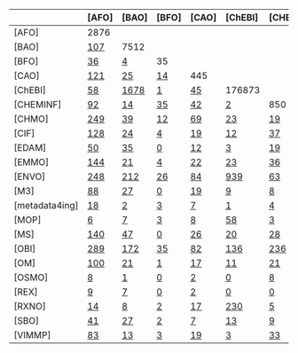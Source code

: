 |                | [AFO]                              | [BAO]                             | [BFO]                             | [CAO]                             | [ChEBI]                             | [CHEMINF]                             | [CHMO]                             | [CIF]                             | [EDAM]                             | [EMMO]                              | [ENVO]                             | [M3]                              | [metadata4ing]                      | [MOP]                       | [MS]                       | [OBI]                       | [OM]                       | [OSMO]                        | [REX]                      | [RXNO]                      | [SBO]                      | [VIMMP]   |
|:---------------|:-----------------------------------|:----------------------------------|:----------------------------------|:----------------------------------|:------------------------------------|:--------------------------------------|:-----------------------------------|:----------------------------------|:-----------------------------------|:------------------------------------|:-----------------------------------|:----------------------------------|:------------------------------------|:----------------------------|:---------------------------|:----------------------------|:---------------------------|:------------------------------|:---------------------------|:----------------------------|:---------------------------|:----------|
| [AFO]          | 2876                               |                                   |                                   |                                   |                                     |                                       |                                    |                                   |                                    |                                     |                                    |                                   |                                     |                             |                            |                             |                            |                               |                            |                             |                            |           |
| [BAO]          | [107](/mapping/AFO_BAO.md)         | 7512                              |                                   |                                   |                                     |                                       |                                    |                                   |                                    |                                     |                                    |                                   |                                     |                             |                            |                             |                            |                               |                            |                             |                            |           |
| [BFO]          | [36](/mapping/AFO_BFO.md)          | [4](/mapping/BAO_BFO.md)          | 35                                |                                   |                                     |                                       |                                    |                                   |                                    |                                     |                                    |                                   |                                     |                             |                            |                             |                            |                               |                            |                             |                            |           |
| [CAO]          | [121](/mapping/AFO_CAO.md)         | [25](/mapping/BAO_CAO.md)         | [14](/mapping/BFO_CAO.md)         | 445                               |                                     |                                       |                                    |                                   |                                    |                                     |                                    |                                   |                                     |                             |                            |                             |                            |                               |                            |                             |                            |           |
| [ChEBI]        | [58](/mapping/AFO_ChEBI.md)        | [1678](/mapping/BAO_ChEBI.md)     | [1](/mapping/BFO_ChEBI.md)        | [45](/mapping/CAO_ChEBI.md)       | 176873                              |                                       |                                    |                                   |                                    |                                     |                                    |                                   |                                     |                             |                            |                             |                            |                               |                            |                             |                            |           |
| [CHEMINF]      | [92](/mapping/AFO_CHEMINF.md)      | [14](/mapping/BAO_CHEMINF.md)     | [35](/mapping/BFO_CHEMINF.md)     | [42](/mapping/CAO_CHEMINF.md)     | [2](/mapping/ChEBI_CHEMINF.md)      | 850                                   |                                    |                                   |                                    |                                     |                                    |                                   |                                     |                             |                            |                             |                            |                               |                            |                             |                            |           |
| [CHMO]         | [249](/mapping/AFO_CHMO.md)        | [39](/mapping/BAO_CHMO.md)        | [12](/mapping/BFO_CHMO.md)        | [69](/mapping/CAO_CHMO.md)        | [23](/mapping/ChEBI_CHMO.md)        | [19](/mapping/CHEMINF_CHMO.md)        | 3101                               |                                   |                                    |                                     |                                    |                                   |                                     |                             |                            |                             |                            |                               |                            |                             |                            |           |
| [CIF]          | [128](/mapping/AFO_CIF.md)         | [24](/mapping/BAO_CIF.md)         | [4](/mapping/BFO_CIF.md)          | [19](/mapping/CAO_CIF.md)         | [12](/mapping/ChEBI_CIF.md)         | [37](/mapping/CHEMINF_CIF.md)         | [6](/mapping/CHMO_CIF.md)          | 32                                |                                    |                                     |                                    |                                   |                                     |                             |                            |                             |                            |                               |                            |                             |                            |           |
| [EDAM]         | [50](/mapping/AFO_EDAM.md)         | [35](/mapping/BAO_EDAM.md)        | [0](/mapping/BFO_EDAM.md)         | [12](/mapping/CAO_EDAM.md)        | [3](/mapping/ChEBI_EDAM.md)         | [19](/mapping/CHEMINF_EDAM.md)        | [9](/mapping/CHMO_EDAM.md)         | [15](/mapping/CIF_EDAM.md)        | 3473                               |                                     |                                    |                                   |                                     |                             |                            |                             |                            |                               |                            |                             |                            |           |
| [EMMO]         | [144](/mapping/AFO_EMMO.md)        | [21](/mapping/BAO_EMMO.md)        | [4](/mapping/BFO_EMMO.md)         | [22](/mapping/CAO_EMMO.md)        | [23](/mapping/ChEBI_EMMO.md)        | [36](/mapping/CHEMINF_EMMO.md)        | [10](/mapping/CHMO_EMMO.md)        | [502](/mapping/CIF_EMMO.md)       | [14](/mapping/EDAM_EMMO.md)        | 935                                 |                                    |                                   |                                     |                             |                            |                             |                            |                               |                            |                             |                            |           |
| [ENVO]         | [248](/mapping/AFO_ENVO.md)        | [212](/mapping/BAO_ENVO.md)       | [26](/mapping/BFO_ENVO.md)        | [84](/mapping/CAO_ENVO.md)        | [939](/mapping/ChEBI_ENVO.md)       | [63](/mapping/CHEMINF_ENVO.md)        | [36](/mapping/CHMO_ENVO.md)        | [62](/mapping/CIF_ENVO.md)        | [21](/mapping/EDAM_ENVO.md)        | [64](/mapping/EMMO_ENVO.md)         | 6566                               |                                   |                                     |                             |                            |                             |                            |                               |                            |                             |                            |           |
| [M3]           | [88](/mapping/AFO_M3.md)           | [27](/mapping/BAO_M3.md)          | [0](/mapping/BFO_M3.md)           | [19](/mapping/CAO_M3.md)          | [9](/mapping/ChEBI_M3.md)           | [8](/mapping/CHEMINF_M3.md)           | [6](/mapping/CHMO_M3.md)           | [67](/mapping/CIF_M3.md)          | [2](/mapping/EDAM_M3.md)           | [65](/mapping/EMMO_M3.md)           | [389](/mapping/ENVO_M3.md)         | 761                               |                                     |                             |                            |                             |                            |                               |                            |                             |                            |           |
| [metadata4ing] | [18](/mapping/AFO_metadata4ing.md) | [2](/mapping/BAO_metadata4ing.md) | [3](/mapping/BFO_metadata4ing.md) | [7](/mapping/CAO_metadata4ing.md) | [1](/mapping/ChEBI_metadata4ing.md) | [4](/mapping/CHEMINF_metadata4ing.md) | [3](/mapping/CHMO_metadata4ing.md) | [7](/mapping/CIF_metadata4ing.md) | [1](/mapping/EDAM_metadata4ing.md) | [13](/mapping/EMMO_metadata4ing.md) | [5](/mapping/ENVO_metadata4ing.md) | [10](/mapping/M3_metadata4ing.md) | 32                                  |                             |                            |                             |                            |                               |                            |                             |                            |           |
| [MOP]          | [6](/mapping/AFO_MOP.md)           | [7](/mapping/BAO_MOP.md)          | [3](/mapping/BFO_MOP.md)          | [8](/mapping/CAO_MOP.md)          | [58](/mapping/ChEBI_MOP.md)         | [3](/mapping/CHEMINF_MOP.md)          | [3](/mapping/CHMO_MOP.md)          | [3](/mapping/CIF_MOP.md)          | [0](/mapping/EDAM_MOP.md)          | [3](/mapping/EMMO_MOP.md)           | [25](/mapping/ENVO_MOP.md)         | [0](/mapping/M3_MOP.md)           | [1](/mapping/metadata4ing_MOP.md)   | 3686                        |                            |                             |                            |                               |                            |                             |                            |           |
| [MS]           | [140](/mapping/AFO_MS.md)          | [47](/mapping/BAO_MS.md)          | [0](/mapping/BFO_MS.md)           | [26](/mapping/CAO_MS.md)          | [20](/mapping/ChEBI_MS.md)          | [28](/mapping/CHEMINF_MS.md)          | [30](/mapping/CHMO_MS.md)          | [35](/mapping/CIF_MS.md)          | [26](/mapping/EDAM_MS.md)          | [31](/mapping/EMMO_MS.md)           | [75](/mapping/ENVO_MS.md)          | [61](/mapping/M3_MS.md)           | [1](/mapping/metadata4ing_MS.md)    | [1](/mapping/MOP_MS.md)     | 14989                      |                             |                            |                               |                            |                             |                            |           |
| [OBI]          | [289](/mapping/AFO_OBI.md)         | [172](/mapping/BAO_OBI.md)        | [35](/mapping/BFO_OBI.md)         | [82](/mapping/CAO_OBI.md)         | [136](/mapping/ChEBI_OBI.md)        | [236](/mapping/CHEMINF_OBI.md)        | [77](/mapping/CHMO_OBI.md)         | [61](/mapping/CIF_OBI.md)         | [48](/mapping/EDAM_OBI.md)         | [54](/mapping/EMMO_OBI.md)          | [399](/mapping/ENVO_OBI.md)        | [97](/mapping/M3_OBI.md)          | [6](/mapping/metadata4ing_OBI.md)   | [6](/mapping/MOP_OBI.md)    | [55](/mapping/MS_OBI.md)   | 4866                        |                            |                               |                            |                             |                            |           |
| [OM]           | [100](/mapping/AFO_OM.md)          | [21](/mapping/BAO_OM.md)          | [1](/mapping/BFO_OM.md)           | [17](/mapping/CAO_OM.md)          | [11](/mapping/ChEBI_OM.md)          | [21](/mapping/CHEMINF_OM.md)          | [2](/mapping/CHMO_OM.md)           | [80](/mapping/CIF_OM.md)          | [5](/mapping/EDAM_OM.md)           | [78](/mapping/EMMO_OM.md)           | [226](/mapping/ENVO_OM.md)         | [131](/mapping/M3_OM.md)          | [4](/mapping/metadata4ing_OM.md)    | [0](/mapping/MOP_OM.md)     | [24](/mapping/MS_OM.md)    | [81](/mapping/OBI_OM.md)    | 815                        |                               |                            |                             |                            |           |
| [OSMO]         | [8](/mapping/AFO_OSMO.md)          | [1](/mapping/BAO_OSMO.md)         | [0](/mapping/BFO_OSMO.md)         | [2](/mapping/CAO_OSMO.md)         | [0](/mapping/ChEBI_OSMO.md)         | [8](/mapping/CHEMINF_OSMO.md)         | [0](/mapping/CHMO_OSMO.md)         | [5](/mapping/CIF_OSMO.md)         | [4](/mapping/EDAM_OSMO.md)         | [4](/mapping/EMMO_OSMO.md)          | [13](/mapping/ENVO_OSMO.md)        | [4](/mapping/M3_OSMO.md)          | [1](/mapping/metadata4ing_OSMO.md)  | [0](/mapping/MOP_OSMO.md)   | [3](/mapping/MS_OSMO.md)   | [19](/mapping/OBI_OSMO.md)  | [5](/mapping/OM_OSMO.md)   | 173                           |                            |                             |                            |           |
| [REX]          | [9](/mapping/AFO_REX.md)           | [7](/mapping/BAO_REX.md)          | [0](/mapping/BFO_REX.md)          | [2](/mapping/CAO_REX.md)          | [0](/mapping/ChEBI_REX.md)          | [0](/mapping/CHEMINF_REX.md)          | [18](/mapping/CHMO_REX.md)         | [0](/mapping/CIF_REX.md)          | [0](/mapping/EDAM_REX.md)          | [1](/mapping/EMMO_REX.md)           | [16](/mapping/ENVO_REX.md)         | [6](/mapping/M3_REX.md)           | [1](/mapping/metadata4ing_REX.md)   | [23](/mapping/MOP_REX.md)   | [2](/mapping/MS_REX.md)    | [7](/mapping/OBI_REX.md)    | [1](/mapping/OM_REX.md)    | [0](/mapping/OSMO_REX.md)     | 552                        |                             |                            |           |
| [RXNO]         | [14](/mapping/AFO_RXNO.md)         | [8](/mapping/BAO_RXNO.md)         | [2](/mapping/BFO_RXNO.md)         | [17](/mapping/CAO_RXNO.md)        | [230](/mapping/ChEBI_RXNO.md)       | [5](/mapping/CHEMINF_RXNO.md)         | [10](/mapping/CHMO_RXNO.md)        | [5](/mapping/CIF_RXNO.md)         | [0](/mapping/EDAM_RXNO.md)         | [4](/mapping/EMMO_RXNO.md)          | [95](/mapping/ENVO_RXNO.md)        | [1](/mapping/M3_RXNO.md)          | [1](/mapping/metadata4ing_RXNO.md)  | [123](/mapping/MOP_RXNO.md) | [3](/mapping/MS_RXNO.md)   | [16](/mapping/OBI_RXNO.md)  | [0](/mapping/OM_RXNO.md)   | [0](/mapping/OSMO_RXNO.md)    | [12](/mapping/REX_RXNO.md) | 1019                        |                            |           |
| [SBO]          | [41](/mapping/AFO_SBO.md)          | [27](/mapping/BAO_SBO.md)         | [2](/mapping/BFO_SBO.md)          | [7](/mapping/CAO_SBO.md)          | [13](/mapping/ChEBI_SBO.md)         | [9](/mapping/CHEMINF_SBO.md)          | [3](/mapping/CHMO_SBO.md)          | [14](/mapping/CIF_SBO.md)         | [7](/mapping/EDAM_SBO.md)          | [17](/mapping/EMMO_SBO.md)          | [62](/mapping/ENVO_SBO.md)         | [11](/mapping/M3_SBO.md)          | [1](/mapping/metadata4ing_SBO.md)   | [20](/mapping/MOP_SBO.md)   | [9](/mapping/MS_SBO.md)    | [31](/mapping/OBI_SBO.md)   | [31](/mapping/OM_SBO.md)   | [1](/mapping/OSMO_SBO.md)     | [11](/mapping/REX_SBO.md)  | [8](/mapping/RXNO_SBO.md)   | 694                        |           |
| [VIMMP]        | [83](/mapping/AFO_VIMMP.md)        | [13](/mapping/BAO_VIMMP.md)       | [3](/mapping/BFO_VIMMP.md)        | [19](/mapping/CAO_VIMMP.md)       | [3](/mapping/ChEBI_VIMMP.md)        | [33](/mapping/CHEMINF_VIMMP.md)       | [5](/mapping/CHMO_VIMMP.md)        | [83](/mapping/CIF_VIMMP.md)       | [15](/mapping/EDAM_VIMMP.md)       | [90](/mapping/EMMO_VIMMP.md)        | [74](/mapping/ENVO_VIMMP.md)       | [37](/mapping/M3_VIMMP.md)        | [8](/mapping/metadata4ing_VIMMP.md) | [1](/mapping/MOP_VIMMP.md)  | [12](/mapping/MS_VIMMP.md) | [96](/mapping/OBI_VIMMP.md) | [72](/mapping/OM_VIMMP.md) | [172](/mapping/OSMO_VIMMP.md) | [0](/mapping/REX_VIMMP.md) | [2](/mapping/RXNO_VIMMP.md) | [9](/mapping/SBO_VIMMP.md) | 1082      |
